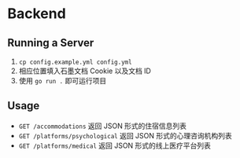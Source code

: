 # Backend

## Running a Server
1. `cp config.example.yml config.yml`
2. 相应位置填入石墨文档 Cookie 以及文档 ID
3. 使用 `go run .` 即可运行项目

## Usage
- `GET /accommodations` 返回 JSON 形式的住宿信息列表
- `GET /platforms/psychological` 返回 JSON 形式的心理咨询机构列表
- `GET /platforms/medical` 返回 JSON 形式的线上医疗平台列表
